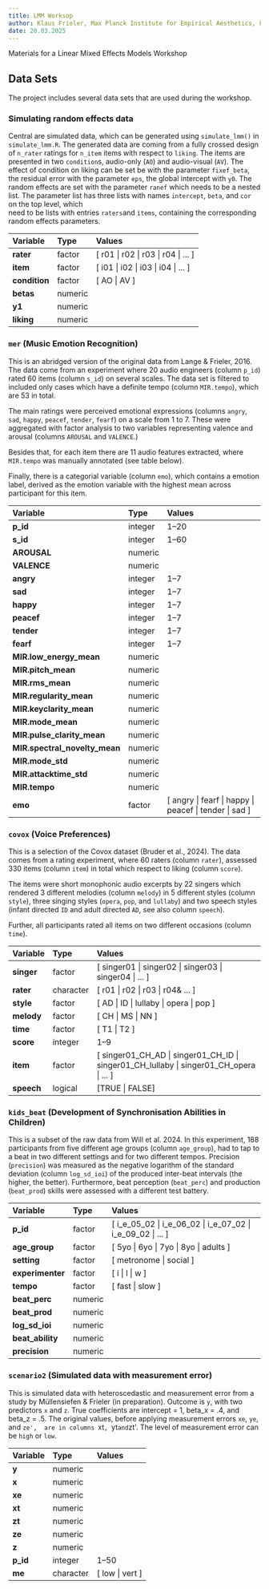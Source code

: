```yaml
---
title: LMM Worksop
author: Klaus Frieler, Max Planck Institute for Empirical Aesthetics, Frankfrut/Main
date: 20.03.2025
---
```


Materials for a Linear Mixed Effects Models Workshop

## Data Sets
The project includes several data sets that are used during the workshop.

### Simulating random effects data

Central are simulated data, which can be generated using `simulate_lmm()` in `simulate_lmm.R`. 
The generated data are coming from a  fully crossed design of `n_rater` ratings for `n_item` items 
with respect to `liking`. The items are presented in two `condition`s, audio-only 
(`AO`) and audio-visual (`AV`). The effect of condition on liking can be set be with the parameter `fixef_beta`, 
the residual error with the parameter `eps`, the global intercept with `y0`. 
The random effects are set with the parameter `ranef` which needs to be a nested list.
The parameter list has  three lists with names `intercept`, `beta`,  and `cor` on the top level, which  
need to be lists with entries `raters`and `ìtems`, containing the corresponding random effects parameters.


| Variable      | Type    | Values                                              |
|:--------------|:--------|:----------------------------------------------------|
| **rater**     | factor  | [ r01 &vert; r02 &vert; r03 &vert; r04 &vert; ... ] |
| **item**      | factor  | [ i01 &vert; i02 &vert; i03 &vert; i04 &vert; ... ] |
| **condition** | factor  | [ AO &vert; AV ]                                    |
| **betas**     | numeric |                                                     |
| **y1**        | numeric |                                                     |
| **liking**    | numeric |                                                     |


### `mer` (Music Emotion Recognition)
This is an abridged version of the original data from Lange & Frieler, 2016. 
The data come from an experiment where 20 audio engineers
(column `p_id`) rated 60 items (column `s_id`) on several scales. 
The data set is filtered to included only cases which have a 
definite tempo (column `MIR.tempo`), which are 53 in total.

The main ratings were perceived emotional expressions (columns `angry`, `sad`, `happy`, `peacef`, `tender`, `fearf`) on a scale from 1 to 7.
These were aggregated with factor analysis to two variables representing valence and arousal 
(columns `AROUSAL` and `VALENCE`.)

Besides that, for each item there are 11 audio features extracted, where `MIR.tempo` was manually annotated (see table below).

Finally, there is a categorial variable (column `emo`), which contains a emotion label, derived as the emotion variable 
with the highest mean across participant for this item. 

| Variable                      | Type    | Values                                                       |
|:------------------------------|:--------|:-------------------------------------------------------------|
| **p_id**                      | integer | 1&ndash;20                                                   |
| **s_id**                      | integer | 1&ndash;60                                                   |
| **AROUSAL**                   | numeric |                                                              |
| **VALENCE**                   | numeric |                                                              |
| **angry**                     | integer | 1&ndash;7                                                    |
| **sad**                       | integer | 1&ndash;7                                                    |
| **happy**                     | integer | 1&ndash;7                                                    |
| **peacef**                    | integer | 1&ndash;7                                                    |
| **tender**                    | integer | 1&ndash;7                                                    |
| **fearf**                     | integer | 1&ndash;7                                                    |
| **MIR.low_energy_mean**       | numeric |                                                              |
| **MIR.pitch_mean**            | numeric |                                                              |
| **MIR.rms_mean**              | numeric |                                                              |
| **MIR.regularity_mean**       | numeric |                                                              |
| **MIR.keyclarity_mean**       | numeric |                                                              |
| **MIR.mode_mean**             | numeric |                                                              |
| **MIR.pulse_clarity_mean**    | numeric |                                                              |
| **MIR.spectral_novelty_mean** | numeric |                                                              |
| **MIR.mode_std**              | numeric |                                                              |
| **MIR.attacktime_std**        | numeric |                                                              |
| **MIR.tempo**                 | numeric |                                                              |
| **emo**                       | factor  | [ angry &vert; fearf &vert; happy &vert; peacef &vert; tender &vert; sad ] |

### `covox` (Voice Preferences)

This is a selection of the Covox dataset (Bruder et al., 2024). The data comes from a rating experiment, where 60 raters 
(column `rater`), assessed 330 items (column `item`) in total which respect to  liking (column `score`). 

The items were short monophonic audio excerpts by 22 singers which rendered 3 different melodies (column `melody`) in 
5 different styles (column `style`), three  singing styles (`opera`, `pop`, and `lullaby`) and two speech styles (infant directed `ID` and
adult directed `AD`, see also column `speech`).

Further, all  participants rated all items on two different occasions (column `time`).

| Variable   | Type      | Values                                                                                                  |
|:-----------|:----------|:--------------------------------------------------------------------------------------------------------|
| **singer** | factor    | [ singer01 &vert; singer02 &vert; singer03 &vert; singer04 &vert; ... ]                                 |
| **rater**  | character | [ r01 &vert; r02 &vert; r03 &vert; r04& ... ]                                                                                                         |
| **style**  | factor    | [ AD &vert; ID &vert; lullaby &vert; opera &vert; pop ]                                                 |
| **melody** | factor    | [ CH &vert; MS &vert; NN ]                                                                              |
| **time**   | factor    | [ T1 &vert; T2 ]                                                                                        |
| **score**  | integer   | 1&ndash;9                                                                                               |
| **item**   | factor    | [ singer01_CH_AD &vert; singer01_CH_ID &vert; singer01_CH_lullaby &vert; singer01_CH_opera &vert; ... ] |
| **speech** | logical   | [TRUE &vert; FALSE] 


### `kids_beat` (Development of  Synchronisation Abilities in Children)
This is a subset of the raw data from Will et al. 2024. In this experiment, 188 participants from five different age groups  (column `age_group`), 
had to tap to  a beat in two different settings and for two different tempos. Precision (`precision`) was measured as the negative 
logarithm of the standard deviation (column `log_sd_ioi`) of the produced inter-beat intervals (the higher, the better). 
Furthermore, beat perception (`beat_perc`) and production (`beat_prod`) skills were assessed with a different test battery.


| Variable         | Type    | Values                                                                      |
|:-----------------|:--------|:----------------------------------------------------------------------------|
| **p_id**         | factor  | [ i_e_05_02 &vert; i_e_06_02 &vert; i_e_07_02 &vert; i_e_09_02 &vert; ... ] |
| **age_group**    | factor  | [ 5yo &vert; 6yo &vert; 7yo &vert; 8yo &vert; adults ]                      |
| **setting**      | factor  | [ metronome &vert; social ]                                                 |
| **experimenter** | factor  | [ i &vert; l &vert; w ]                                                     |
| **tempo**        | factor  | [ fast &vert; slow ]                                                        |
| **beat_perc**    | numeric |                                                                             |
| **beat_prod**    | numeric |                                                                             |
| **log_sd_ioi**   | numeric |                                                                             |
| **beat_ability** | numeric |                                                                             |
| **precision**    | numeric |                                                                             |

### `scenario2` (Simulated data with measurement error)

This is simulated data with heteroscedastic and measurement error from a study by Müllensiefen & Frieler (in preparation).
Outcome is `y`, with two predictors `x` and `z`. True coefficients
are intercept = 1, beta_x = .4, and beta_z = .5. The original values, before applying measurement errors `xe`, `ye`, and `ze', 
are in columns `xt`, `yt` and `zt'.  The level of measurement error can be `high` or `low`.


| Variable | Type      | Values     |
|:---------|:----------|:-----------|
| **y**    | numeric   |            |
| **x**    | numeric   |            |
| **xe**   | numeric   |            |
| **xt**   | numeric   |            |
| **zt**   | numeric   |            |
| **ze**   | numeric   |            |
| **z**    | numeric   |            |
| **p_id** | integer   | 1&ndash;50 |
| **me**   | character | [ low &vert; vert ]            |
